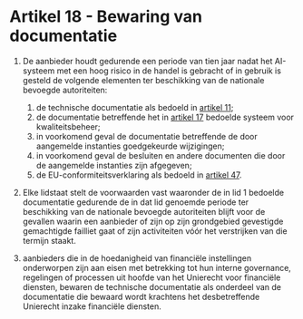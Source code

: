 # Artikel 18 - Bewaring van documentatie

1. De aanbieder houdt gedurende een periode van tien jaar nadat het AI-systeem met een hoog risico in de handel is gebracht of in gebruik is gesteld de volgende elementen ter beschikking van de nationale bevoegde autoriteiten:

      1. de technische documentatie als bedoeld in [artikel 11](../afdeling-2/a11.md);
      2. de documentatie betreffende het in [artikel 17](a17.md) bedoelde systeem voor kwaliteitsbeheer;
      3. in voorkomend geval de documentatie betreffende de door aangemelde instanties goedgekeurde wijzigingen;
      4. in voorkomend geval de besluiten en andere documenten die door de aangemelde instanties zijn afgegeven;
      5. de EU-conformiteitsverklaring als bedoeld in [artikel 47](../afdeling-5/a47.md).

2. Elke lidstaat stelt de voorwaarden vast waaronder de in lid 1 bedoelde documentatie gedurende de in dat lid genoemde periode ter beschikking van de nationale bevoegde autoriteiten blijft voor de gevallen waarin een aanbieder of zijn op zijn grondgebied gevestigde gemachtigde failliet gaat of zijn activiteiten vóór het verstrijken van die termijn staakt.

3. aanbieders die in de hoedanigheid van financiële instellingen onderworpen zijn aan eisen met betrekking tot hun interne governance, regelingen of processen uit hoofde van het Unierecht voor financiële diensten, bewaren de technische documentatie als onderdeel van de documentatie die bewaard wordt krachtens het desbetreffende Unierecht inzake financiële diensten.
